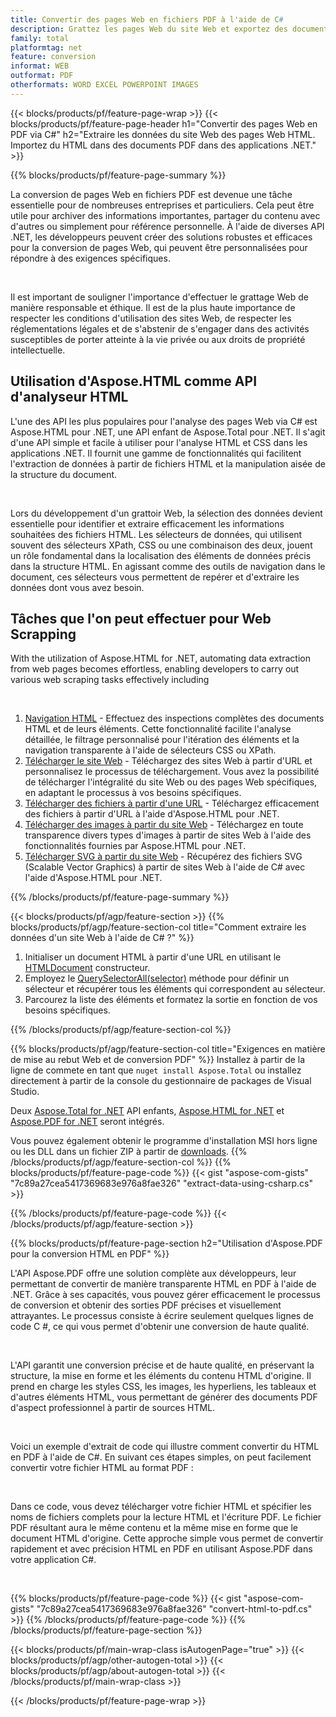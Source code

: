 ```yaml
---
title: Convertir des pages Web en fichiers PDF à l'aide de C#
description: Grattez les pages Web du site Web et exportez des documents HTML vers des documents PDF. Développez des applications .NET pour extraire les données du site Web au format PDF. 
family: total
platformtag: net
feature: conversion
informat: WEB
outformat: PDF
otherformats: WORD EXCEL POWERPOINT IMAGES
---
```

{{< blocks/products/pf/feature-page-wrap >}}
{{< blocks/products/pf/feature-page-header h1="Convertir des pages Web en PDF via C#" h2="Extraire les données du site Web des pages Web HTML. Importez du HTML dans des documents PDF dans des applications .NET." >}}

{{% blocks/products/pf/feature-page-summary %}}

<p>La conversion de pages Web en fichiers PDF est devenue une tâche essentielle pour de nombreuses entreprises et particuliers. Cela peut être utile pour archiver des informations importantes, partager du contenu avec d'autres ou simplement pour référence personnelle. À l'aide de diverses API .NET, les développeurs peuvent créer des solutions robustes et efficaces pour la conversion de pages Web, qui peuvent être personnalisées pour répondre à des exigences spécifiques.</p><br />

<p>Il est important de souligner l'importance d'effectuer le grattage Web de manière responsable et éthique. Il est de la plus haute importance de respecter les conditions d'utilisation des sites Web, de respecter les réglementations légales et de s'abstenir de s'engager dans des activités susceptibles de porter atteinte à la vie privée ou aux droits de propriété intellectuelle.</p>

<h2 class="heading-border">Utilisation d'Aspose.HTML comme API d'analyseur HTML</h2>

<p>L'une des API les plus populaires pour l'analyse des pages Web via C# est Aspose.HTML pour .NET, une API enfant de Aspose.Total pour .NET. Il s'agit d'une API simple et facile à utiliser pour l'analyse HTML et CSS dans les applications .NET. Il fournit une gamme de fonctionnalités qui facilitent l'extraction de données à partir de fichiers HTML et la manipulation aisée de la structure du document.</p><br />

<p>Lors du développement d'un grattoir Web, la sélection des données devient essentielle pour identifier et extraire efficacement les informations souhaitées des fichiers HTML. Les sélecteurs de données, qui utilisent souvent des sélecteurs XPath, CSS ou une combinaison des deux, jouent un rôle fondamental dans la localisation des éléments de données précis dans la structure HTML. En agissant comme des outils de navigation dans le document, ces sélecteurs vous permettent de repérer et d'extraire les données dont vous avez besoin.</p>

<h2 class="heading-border">Tâches que l'on peut effectuer pour Web Scrapping</h2>

<p>With the utilization of Aspose.HTML for .NET, automating data extraction from web pages becomes effortless, enabling developers to carry out various web scraping tasks effectively including</p><br />

1. [Navigation HTML](https://docs.aspose.com/html/net/html-navigation/) - Effectuez des inspections complètes des documents HTML et de leurs éléments. Cette fonctionnalité facilite l'analyse détaillée, le filtrage personnalisé pour l'itération des éléments et la navigation transparente à l'aide de sélecteurs CSS ou XPath.
2. [Télécharger le site Web](https://docs.aspose.com/html/net/download-website/) - Téléchargez des sites Web à partir d'URL et personnalisez le processus de téléchargement. Vous avez la possibilité de télécharger l'intégralité du site Web ou des pages Web spécifiques, en adaptant le processus à vos besoins spécifiques.
3. [Télécharger des fichiers à partir d'une URL](https://docs.aspose.com/html/net/download-file-from-url/) - Téléchargez efficacement des fichiers à partir d'URL à l'aide d'Aspose.HTML pour .NET.
4. [Télécharger des images à partir du site Web](https://docs.aspose.com/html/net/download-images-from-website/) - Téléchargez en toute transparence divers types d'images à partir de sites Web à l'aide des fonctionnalités fournies par Aspose.HTML pour .NET.
5. [Télécharger SVG à partir du site Web](https://docs.aspose.com/html/net/download-svg-from-website/) - Récupérez des fichiers SVG (Scalable Vector Graphics) à partir de sites Web à l'aide de C# avec l'aide d'Aspose.HTML pour .NET.

{{% /blocks/products/pf/feature-page-summary  %}}

{{< blocks/products/pf/agp/feature-section >}}
{{% blocks/products/pf/agp/feature-section-col title="Comment extraire les données d'un site Web à l'aide de C# ?" %}}

1. Initialiser un document HTML à partir d'une URL en utilisant le [HTMLDocument](https://reference.aspose.com/html/net/aspose.html/htmldocument/htmldocument/) constructeur.
2. Employez le [QuerySelectorAll(selector)](https://reference.aspose.com/html/net/aspose.html.dom/document/queryselectorall/) méthode pour définir un sélecteur et récupérer tous les éléments qui correspondent au sélecteur.
3. Parcourez la liste des éléments et formatez la sortie en fonction de vos besoins spécifiques.
 
{{% /blocks/products/pf/agp/feature-section-col %}}

{{% blocks/products/pf/agp/feature-section-col title="Exigences en matière de mise au rebut Web et de conversion PDF" %}}
Installez à partir de la ligne de commete en tant que ```nuget install Aspose.Total``` ou installez directement à partir de la console du gestionnaire de packages de Visual Studio.

Deux [Aspose.Total for .NET](https://products.aspose.com/total/net/) API enfants, [Aspose.HTML for .NET](https://products.aspose.com/html/net/) et [Aspose.PDF for .NET](https://products.aspose.com/pdf/net/) seront intégrés.

Vous pouvez également obtenir le programme d'installation MSI hors ligne ou les DLL dans un fichier ZIP à partir de [downloads](https://releases.aspose.com/total/net).
{{% /blocks/products/pf/agp/feature-section-col %}}
{{% blocks/products/pf/feature-page-code %}}
{{< gist "aspose-com-gists" "7c89a27cea5417369683e976a8fae326" "extract-data-using-csharp.cs" >}}

{{% /blocks/products/pf/feature-page-code %}}
{{< /blocks/products/pf/agp/feature-section >}}

{{% blocks/products/pf/feature-page-section  h2="Utilisation d'Aspose.PDF pour la conversion HTML en PDF" %}}
<p>L'API Aspose.PDF offre une solution complète aux développeurs, leur permettant de convertir de manière transparente HTML en PDF à l'aide de .NET. Grâce à ses capacités, vous pouvez gérer efficacement le processus de conversion et obtenir des sorties PDF précises et visuellement attrayantes. Le processus consiste à écrire seulement quelques lignes de code C #, ce qui vous permet d'obtenir une conversion de haute qualité.</p><br />

<p>L'API garantit une conversion précise et de haute qualité, en préservant la structure, la mise en forme et les éléments du contenu HTML d'origine. Il prend en charge les styles CSS, les images, les hyperliens, les tableaux et d'autres éléments HTML, vous permettant de générer des documents PDF d'aspect professionnel à partir de sources HTML.</p><br />

<p>Voici un exemple d'extrait de code qui illustre comment convertir du HTML en PDF à l'aide de C#. En suivant ces étapes simples, on peut facilement convertir votre fichier HTML au format PDF :</p><br />

<p>Dans ce code, vous devez télécharger votre fichier HTML et spécifier les noms de fichiers complets pour la lecture HTML et l'écriture PDF. Le fichier PDF résultant aura le même contenu et la même mise en forme que le document HTML d'origine. Cette approche simple vous permet de convertir rapidement et avec précision HTML en PDF en utilisant Aspose.PDF dans votre application C#.</p><br />

{{% blocks/products/pf/feature-page-code %}}
{{< gist "aspose-com-gists" "7c89a27cea5417369683e976a8fae326" "convert-html-to-pdf.cs" >}}
{{% /blocks/products/pf/feature-page-code  %}}
{{% /blocks/products/pf/feature-page-section %}}

{{< blocks/products/pf/main-wrap-class isAutogenPage="true" >}}
{{< blocks/products/pf/agp/other-autogen-total >}}
{{< blocks/products/pf/agp/about-autogen-total >}}
{{< /blocks/products/pf/main-wrap-class >}}

{{< /blocks/products/pf/feature-page-wrap >}}